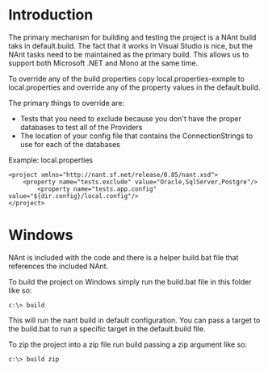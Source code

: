 # Introduction #

The primary mechanism for building and testing the project is a NAnt build taks in default.build. The fact that it works in Visual Studio is nice, but the NAnt tasks need to be maintained as the primary build. This allows us to support both Microsoft .NET and Mono at the same time.

To override any of the build properties copy local.properties-exmple to local.properties and override any of the
property values in the default.build.

The primary things to override are:
  * Tests that you need to exclude because you don't have the proper databases to test all of the Providers
  * The location of your config file that contains the ConnectionStrings to use for each of the databases

Example: local.properties
```
<project xmlns="http://nant.sf.net/release/0.85/nant.xsd">
	<property name="tests.exclude" value="Oracle,SqlServer,Postgre"/>
        <property name="tests.app.config" value="${dir.config}/local.config"/>
</project>
```

# Windows #

NAnt is included with the code and there is a helper build.bat file that references the included NAnt.

To build the project on Windows simply run the build.bat file in this folder like so:

```
c:\> build
```

This will run the nant build in default configuration. You can pass a target to the build.bat to run a specific
target in the default.build file.

To zip the project into a zip file run build passing a zip argument like so:

```
c:\> build zip
```